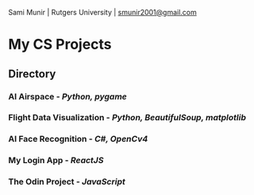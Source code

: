 Sami Munir | Rutgers University | smunir2001@gmail.com
# My CS Projects
## Directory
### AI Airspace - *Python, pygame*
### Flight Data Visualization - *Python, BeautifulSoup, matplotlib*
### AI Face Recognition - *C#, OpenCv4*
### My Login App - *ReactJS*
### The Odin Project - *JavaScript*